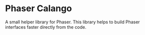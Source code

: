 # Phaser Calango
A small helper library for Phaser. This library helps to build Phaser interfaces faster directly from the code.
